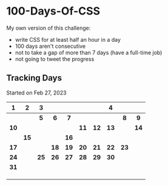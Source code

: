 # 100-Days-Of-CSS

My own version of this challenge:

- write CSS for at least half an hour in a day
- 100 days aren't consecutive
- not to take a gap of more than 7 days (have a full-time job)
- not going to tweet the progress

## Tracking Days

Started on Feb 27, 2023

|   1    |   2    |   3    |        |        |        |        |   4    |        |        |
| :----: | :----: | :----: | :----: | :----: | :----: | :----: | :----: | :----: | :----: |
|        |        | **5**  | **6**  | **7**  |        |        |        | **8**  | **9**  |
| **10** |        |        |        |        | **11** | **12** | **13** |        | **14** |
|        | **15** |        |        | **16** |        |        |        |        |        |
| **17** |        |        | **18** | **19** | **20** | **21** | **22** | **23** |        |
| **24** |        | **25** | **26** | **27** | **28** | **29** | **30** |        |        |
| **31** |        |        |        |        |        |        |        |        |        |
|        |        |        |        |        |        |        |        |        |        |
|        |        |        |        |        |        |        |        |        |        |
|        |        |        |        |        |        |        |        |        |        |
